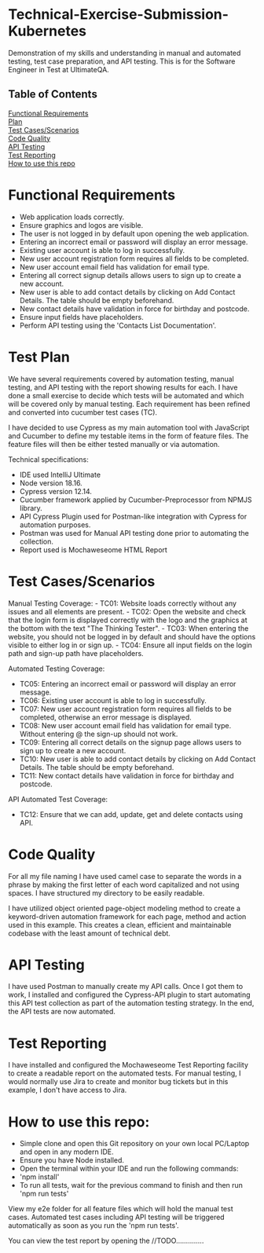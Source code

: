 # Technical-Exercise-Submission-Kubernetes
Demonstration of my skills and understanding in manual and automated testing, test case preparation, and API testing. This is for the Software Engineer in Test at UltimateQA. 

<h2>Table of Contents</h2>

[Functional Requirements](#functional)<br/>
[Plan](#plan)<br/> 
[Test Cases/Scenarios](#scenarios)<br/> 
[Code Quality](#quality)<br/> 
[API Testing](#api)<br/> 
[Test Reporting](#reports)<br/> 
[How to use this repo](#howto)<br/> 


<a name="functional"/>
<h1>Functional Requirements</h1>

- Web application loads correctly.
- Ensure graphics and logos are visible.
- The user is not logged in by default upon opening the web application.
- Entering an incorrect email or password will display an error message.
- Existing user account is able to log in successfully.
- New user account registration form requires all fields to be completed.
- New user account email field has validation for email type.
- Entering all correct signup details allows users to sign up to create a new account.
- New user is able to add contact details by clicking on Add Contact Details. The table should be empty beforehand. 
- New contact details have validation in force for birthday and postcode.
- Ensure input fields have placeholders.
- Perform API testing using the 'Contacts List Documentation'.
  
<a name="plan"/>
<h1>Test Plan</h1>

We have several requirements covered by automation testing, manual testing, and API testing with the report showing results for each. I have done a small exercise to decide which tests will be automated and which will be covered only by manual testing. Each requirement has been refined and converted into cucumber test cases (TC).

I have decided to use Cypress as my main automation tool with JavaScript and Cucumber to define my testable items in the form of feature files. The feature files will then be either tested manually or via automation. 

Technical specifications:
- IDE used IntelliJ Ultimate
- Node version 18.16.
- Cypress version 12.14.
- Cucumber framework applied by Cucumber-Preprocessor from NPMJS library.
- API Cypress Plugin used for Postman-like integration with Cypress for automation purposes.
- Postman was used for Manual API testing done prior to automating the collection.
- Report used is Mochaweseome HTML Report
  
<a name="scenarios"/>
<h1>Test Cases/Scenarios</h1>
Manual Testing Coverage:
- TC01: Website loads correctly without any issues and all elements are present.
- TC02: Open the website and check that the login form is displayed correctly with the logo and the graphics at the bottom with the text "The Thinking Tester".
- TC03: When entering the website, you should not be logged in by default and should have the options visible to either log in or sign up.
- TC04: Ensure all input fields on the login path and sign-up path have placeholders.

Automated Testing Coverage:
- TC05: Entering an incorrect email or password will display an error message.
- TC06: Existing user account is able to log in successfully.
- TC07: New user account registration form requires all fields to be completed, otherwise an error message is displayed.
- TC08: New user account email field has validation for email type. Without entering @ the sign-up should not work.
- TC09: Entering all correct details on the signup page allows users to sign up to create a new account.
- TC10: New user is able to add contact details by clicking on Add Contact Details. The table should be empty beforehand. 
- TC11: New contact details have validation in force for birthday and postcode.

API Automated Test Coverage:
- TC12: Ensure that we can add, update, get and delete contacts using API.
  
<a name="quality"/>
<h1>Code Quality</h1>

For all my file naming I have used camel case  to separate the words in a phrase by making the first letter of each word capitalized and not using spaces. I have structured my directory to be easily readable. 

I have utilized object oriented page-object modeling method to create a keyword-driven automation framework for each page, method and action used in this example. This creates a clean, efficient and maintainable codebase with the least amount of technical debt. 

<a name="api"/>
<h1>API Testing</h1>

I have used Postman to manually create my API calls. Once I got them to work, I installed and configured the Cypress-API plugin to start automating this API test collection as part of the automation testing strategy. In the end, the API tests are now automated.

<a name="reports"/>
<h1>Test Reporting</h1>

I have installed and configured the Mochaweseome Test Reporting facility to create a readable report on the automated tests. For manual testing, I would normally use Jira to create and monitor bug tickets but in this example, I don't have access to Jira. 

<a name="howto"/>
<h1>How to use this repo:</h1>

- Simple clone and open this Git repository on your own local PC/Laptop and open in any modern IDE. 
- Ensure you have Node installed. 
- Open the terminal within your IDE and run the following commands:
- 'npm install'
- To run all tests, wait for the previous command to finish and then run 'npm run tests' 

View my e2e folder for all feature files which will hold the manual test cases. Automated test cases including API testing will be triggered automatically as soon as you run the 'npm run tests'.

You can view the test report by opening the //TODO..............
